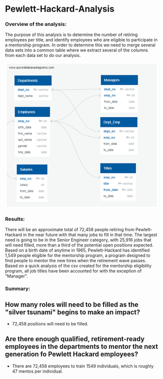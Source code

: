# Pewlett-Hackard-Analysis

### Overview of the analysis:

The purpose of this analysis is to determine the number of retiring employees per title, and identify employees who are eligible to participate in a mentorship program. In order to determine this we need to merge several data sets into a common table where we extract several of the columns from each data set to do our analysis.

![](https://github.com/kbehyar/Pewlett-Hackard-Analysis/blob/main/Queries/ERD.PNG)

### Results:

There will be an approximate total of 72,458 people retiring from Pewlett-Hackard in the near future with that many jobs to fill in that time.
The largest need is going to be in the Senior Engineer category, with 25,916 jobs that will need filled, more than a third of the potential open positions expected.
Based on a birth date of anytime in 1965, Pewlett-Hackard has identified 1,549 people eligible for the mentorship program, a program designed to find people to mentor the new hires when the retirement wave passes.
Based on a quick analysis of the csv created for the mentorship eligibility program, all job titles have been accounted for with the exception of "Manager".


### Summary:

## How many roles will need to be filled as the "silver tsunami" begins to make an impact?

-  72,458 positions will need to be filled. 

## Are there enough qualified, retirement-ready employees in the departments to mentor the next generation fo Pewlett Hackard employees?

- There are 72,458 employees to train 1549 individuals, which is roughly 47 mentos per individual.
